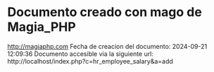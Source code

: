 # Documento creado con mago de Magia_PHP 
http://magiaphp.com 
Fecha de creacion del documento: 2024-09-21 12:09:36 
Documento accesible via la siguiente url:  
http://localhost/index.php?c=hr_employee_salary&a=add 

